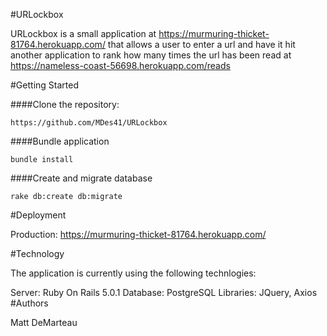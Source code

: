 #URLockbox

URLockbox is a small application at https://murmuring-thicket-81764.herokuapp.com/ that allows a user to enter a url and have it hit another application to rank how many times the url has been read at https://nameless-coast-56698.herokuapp.com/reads

#Getting Started

####Clone the repository:
  
  ```
  https://github.com/MDes41/URLockbox
  ```

####Bundle application
  
  ```
  bundle install
  ```

####Create and migrate database

  ```
  rake db:create db:migrate
  ```

#Deployment

Production: https://murmuring-thicket-81764.herokuapp.com/

#Technology

The application is currently using the following technlogies:

Server: Ruby On Rails 5.0.1
Database: PostgreSQL
Libraries: JQuery, Axios
#Authors

Matt DeMarteau